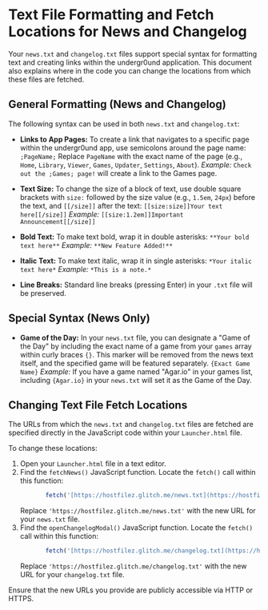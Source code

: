 # Text File Formatting and Fetch Locations for News and Changelog

Your `news.txt` and `changelog.txt` files support special syntax for formatting text and creating links within the undergr0und application. This document also explains where in the code you can change the locations from which these files are fetched.

## General Formatting (News and Changelog)

The following syntax can be used in both `news.txt` and `changelog.txt`:

* **Links to App Pages:** To create a link that navigates to a specific page within the undergr0und app, use semicolons around the page name:
    `;PageName;`
    Replace `PageName` with the exact name of the page (e.g., `Home`, `Library`, `Viewer`, `Games`, `Updater`, `Settings`, `About`).
    *Example:* `Check out the ;Games; page!` will create a link to the Games page.

* **Text Size:** To change the size of a block of text, use double square brackets with `size:` followed by the size value (e.g., `1.5em`, `24px`) before the text, and `[[/size]]` after the text:
    `[[size:size]]Your text here[[/size]]`
    *Example:* `[[size:1.2em]]Important Announcement[[/size]]`

* **Bold Text:** To make text bold, wrap it in double asterisks:
    `**Your bold text here**`
    *Example:* `**New Feature Added!**`

* **Italic Text:** To make text italic, wrap it in single asterisks:
    `*Your italic text here*`
    *Example:* `*This is a note.*`

* **Line Breaks:** Standard line breaks (pressing Enter) in your `.txt` file will be preserved.

## Special Syntax (News Only)

* **Game of the Day:** In your `news.txt` file, you can designate a "Game of the Day" by including the exact name of a game from your `games` array within curly braces `{}`. This marker will be removed from the news text itself, and the specified game will be featured separately.
    `{Exact Game Name}`
    *Example:* If you have a game named "Agar.io" in your games list, including `{Agar.io}` in your `news.txt` will set it as the Game of the Day.

## Changing Text File Fetch Locations

The URLs from which the `news.txt` and `changelog.txt` files are fetched are specified directly in the JavaScript code within your `Launcher.html` file.

To change these locations:

1.  Open your `Launcher.html` file in a text editor.
2.  Find the `fetchNews()` JavaScript function. Locate the `fetch()` call within this function:
    ```javascript
           fetch('[https://hostfilez.glitch.me/news.txt](https://hostfilez.glitch.me/news.txt)')
    ```
    Replace `'https://hostfilez.glitch.me/news.txt'` with the new URL for your `news.txt` file.
3.  Find the `openChangelogModal()` JavaScript function. Locate the `fetch()` call within this function:
    ```javascript
           fetch('[https://hostfilez.glitch.me/changelog.txt](https://hostfilez.glitch.me/changelog.txt)')
    ```
    Replace `'https://hostfilez.glitch.me/changelog.txt'` with the new URL for your `changelog.txt` file.

Ensure that the new URLs you provide are publicly accessible via HTTP or HTTPS.
